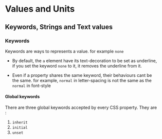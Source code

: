 # Values and Units


## Keywords, Strings and Text values

### Keywords
Keywords are ways to represents a value. for example ``` none ```

- By default, the ```a``` element have its text-decoration to be set as underline, if you set the keyword ```none``` to it, it removes the underline from it.

- Even if a property shares the same keyword, their behaviours cant be the same. for example, ```normal``` in letter-spacing is not the same as the ```normal``` in font-style


#### Global keywords

There are three global keywords accepted by every CSS property.
They are :

1. ```inherit```
2. ```initial```
3. ```unset```
